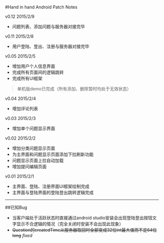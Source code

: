 #Hand in hand Android Patch Notes

v0.12 2015/2/9
- 问题列表、添加问题与服务器对接完毕

v0.11 2015/2/8
- 用户登陆、登出、注册与服务器对接完毕

v0.05 2015/2/5
- 增加用户个人信息界面
- 完成所有页面间的逻辑跳转
- 完成所有UI框架

> 单机版demo已完成（所有添加、删除暂时均处于无效状态）

v0.04 2015/2/4
- 增加评论列表

v0.03 2015/2/3
- 增加单个问题显示界面

v0.02 2015/2/2
- 增加分类问题显示页面
- 为主界面和问题显示页面添加下拉刷新功能
- 问题显示页面上拉自动加载
- 增加提问编辑页面

v0.01 2015/2/1
- 主界面、登陆、注册界面UI框架绘制完成
- 主界面与登陆界面的登陆登出跳转逻辑完成

---
##已知Bug
- 当客户端处于活跃状态时直接通过android studio安装会出现登陆登出按钮文字显示不合逻辑的情况（完全关闭时安装不会出现此现象）
- ~~Question的createdTime从服务器取回时全部变成32位int最大值而不是64位long~~ *fixed*